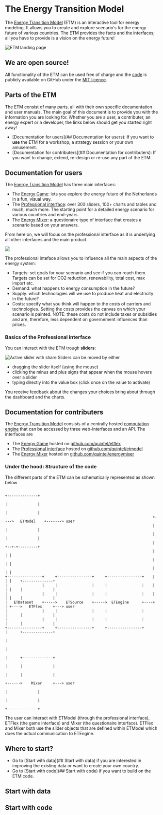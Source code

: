 # The Energy Transition Model

The [Energy Transition Model](http://www.energytransitionmodel.com) (ETM) 
is an interactive tool for energy modeling. It allows you to create and explore scenario's for the energy 
future of various countries. The ETM provides the facts and the interfaces; all you have to provide is a vision on the energy future!

![ETM landing page](https://f.cloud.github.com/assets/1303760/1733256/55a38776-6334-11e3-89ee-9f29fde6f179.png)


## We are open source!

All functionality of the ETM can be used free of charge and the 
[code](https://github.com/quintel/etmodel) is publicly
available on GitHub under the 
[MIT licence](https://github.com/quintel/etmodel/blob/master/LICENSE.txt).


## Parts of the ETM

The ETM consist of many parts, all with their own specific documentation and 
user manuals.
The main goal of this document is to provide you with the information you are 
looking for.
Whether you are a user, a contributer, an energy expert or a developer, 
the links below should get you started right away!

* [Documentation for users](## Documentation for users): 
If you want to **use** the ETM for a workshop, a strategy session or your own
amusement.
* [Documentation for contributers](## Documentation for contributers): If you 
want to change, extend, re-design or re-use any part of the ETM.

## Documentation for users

The [Energy Transition Model](http://www.energytransitionmodel.com) has 
three main interfaces:

* The [Energy Game](http://etflex.et-model.com/): lets you explore the 
energy future of the Netherlands in a fun, visual way.
* The [Professional interface](http://pro.et-model.com/): over 300 sliders, 
100+ charts and tables and much, much more. The starting point for a detailed
energy scenario for various countries and end-years.
* The [Energy Mixer](http://mixer.et-model.com/): a questionaire type of 
interface that creates a scenario based on your answers.

From here on, we will focus on the professional interface as it is 
underlying all other interfaces and the main product.


![](http://f.cl.ly/items/291h3S0g3E2U3L1T0Z2H/Screen%20Shot%202013-12-10%20at%2013.38.35.png)

The professional inteface allows you to influence all the main aspects of the 
energy system:

* Targets: set goals for your scenario and see if you can reach them. 
Targets can be set for CO2 reduction, renewability, total cost, max import etc.
* Demand: what happens to energy consumption in the future? 
* Supply: which technologies will we use to produce heat and electricity 
in the future?
* Costs: specify what you think will happen to the costs of carriers and 
technologies. Setting the costs provides the canvas on which your scenario is
painted. 
NOTE: these costs do not include taxes or subsidies and are, 
therefore, less dependent on governement influences than prices.

### Basics of the Professional interface 

You can interact with the ETM trough **sliders**:

![Active slider with share](https://f.cloud.github.com/assets/1303760/1733125/deb716b8-632f-11e3-97bd-032db6dfe9b9.png)
Sliders can be moved by either 
* dragging the slider itself (using the mouse)
* clicking the minus and plus signs that appear when the mouse hovers over a 
slider
* typing directly into the value box (click once on the value to activate)

You receive feedback about the changes your choices bring about through the 
dashboard and the charts.



## Documentation for contributers

The [Energy Transition Model](http://www.energytransitionmodel.com) consists of 
a centrally hosted [computation engine](https://github.com/quintel/etengine) 
that can be accessed by three web-interfaces and an API. The interfaces are 

* The [Energy Game](http://etflex.et-model.com/) hosted on 
[github.com/quintel/etflex](https://github.com/quintel/etflex)
* The [Professional interface](http://pro.et-model.com/) hosted on 
[github.com/quintel/etmodel](https://github.com/quintel/etmodel)
* The [Energy Mixer](http://mixer.et-model.com/) hosted on [github.com/quintel/energymixer](https://github.com/quintel/energymixer)

### Under the hood: Structure of the code

The different parts of the ETM can be schematically represented as shown below



                                                                             +--------------+
                                                                             |              |
                                                                             |              |
                                                                        +---->   ETModel    +-------> user
                                                                        |    |              |
                                                                        |    |              |
                                                                        |    +--+-+---------+
                                                                        |       | |
                                                                        |       | |
                                                                        |       | |
    +----------------+     +----------------+     +----------------+    |       | |    +--------------+
    |                |     |                |     |                |    |       | |    |              |
    |                |     |                |     |                |    |       | |    |              |
    |   ETDataset    +----->    ETSource    +----->  ETEngine      +----+       | +---->   ETFlex     +---> user
    |                |     |                |     |                |            |      |              |
    |                |     |                |     |                |            |      |              |
    +----------------+     +----------------+     +----------------+            |      +--------------+
                                                                                |
                                                                                |
                                                                                |      +--------------+
                                                                                |      |              |
                                                                                |      |              |
                                                                                +------>    Mixer     +---> user
                                                                                       |              |
                                                                                       |              |
                                                                                       +--------------+
The user can interact with ETModel (through the professional interface), 
ETFlex (the game interface) and Mixer (the questionaire interface). ETFlex and 
Mixer both use the slider objects that are defined within ETModel which does the
actual communication to ETEngine.

## Where to start?

* Go to [Start with data](## Start with data) if you are interested in 
improving the existing data or want to create your own country.
* Go to [Start with code](## Start with code) if you want to build on the ETM 
code.

## Start with data

## Start with code
